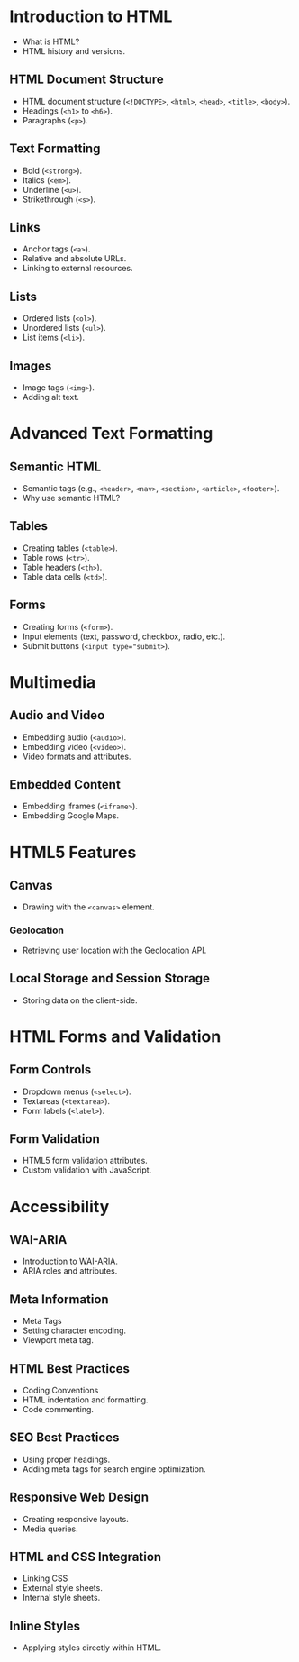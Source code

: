 # Introduction to HTML
- What is HTML?
- HTML history and versions.

## HTML Document Structure
- HTML document structure (`<!DOCTYPE>`, `<html>`, `<head>`, `<title>`, `<body>`).
- Headings (`<h1>` to `<h6>`).
- Paragraphs (`<p>`).

## Text Formatting
- Bold (`<strong>`).
- Italics (`<em>`).
- Underline (`<u>`).
- Strikethrough (`<s>`).

## Links
- Anchor tags (`<a>`).
- Relative and absolute URLs.
- Linking to external resources.

## Lists
- Ordered lists (`<ol>`).
- Unordered lists (`<ul>`).
- List items (`<li>`).

## Images
- Image tags (`<img>`).
- Adding alt text.

# Advanced Text Formatting

## Semantic HTML
- Semantic tags (e.g., `<header>`, `<nav>`, `<section>`, `<article>`, `<footer>`).
- Why use semantic HTML?

## Tables
- Creating tables (`<table>`).
- Table rows (`<tr>`).
- Table headers (`<th>`).
- Table data cells (`<td>`).

## Forms
- Creating forms (`<form>`).
- Input elements (text, password, checkbox, radio, etc.).
- Submit buttons (`<input type="submit>`).

# Multimedia

## Audio and Video
- Embedding audio (`<audio>`).
- Embedding video (`<video>`).
- Video formats and attributes.

## Embedded Content
- Embedding iframes (`<iframe>`).
- Embedding Google Maps.

# HTML5 Features

## Canvas
- Drawing with the `<canvas>` element.

### Geolocation
- Retrieving user location with the Geolocation API.

## Local Storage and Session Storage
- Storing data on the client-side.

# HTML Forms and Validation

## Form Controls
- Dropdown menus (`<select>`).
- Textareas (`<textarea>`).
- Form labels (`<label>`).

## Form Validation
- HTML5 form validation attributes.
- Custom validation with JavaScript.

# Accessibility

## WAI-ARIA
- Introduction to WAI-ARIA.
- ARIA roles and attributes.

## Meta Information
- Meta Tags
- Setting character encoding.
- Viewport meta tag.

## HTML Best Practices
- Coding Conventions
- HTML indentation and formatting.
- Code commenting.

## SEO Best Practices
- Using proper headings.
- Adding meta tags for search engine optimization.

## Responsive Web Design
- Creating responsive layouts.
- Media queries.

## HTML and CSS Integration
- Linking CSS
- External style sheets.
- Internal style sheets.

## Inline Styles
- Applying styles directly within HTML.

